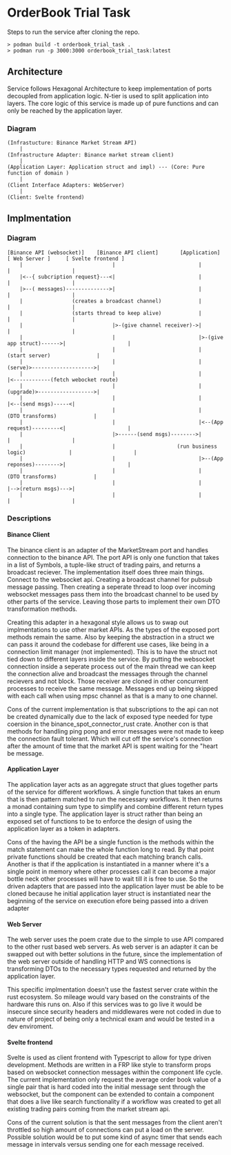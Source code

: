 # OrderBook Trial Task

Steps to run the service after cloning the repo.

```
> podman build -t orderbook_trial_task . 
> podman run -p 3000:3000 orderbook_trial_task:latest 
```

## Architecture 
Service follows Hexagonal Architecture to keep implementation of ports decoupled from application logic.
N-tier is used to split application into layers. The core logic of this service is made up of pure functions 
and can only be reached by the application layer. 

### Diagram
````
(Infrastucture: Binance Market Stream API)
    |
(Infrastructure Adapter: Binance market stream client)
    |
(Application Layer: Application struct and impl) --- (Core: Pure function of domain ) 
    |
(Client Interface Adapters: WebServer)
    |
(Client: Svelte frontend)
````

## Implmentation

### Diagram
```
[Binance API (websocket)]    [Binance API client]       [Application]               [ Web Server ]     [ Svelte frontend ] 
    |                             |                           |                          |                    |
    |<--{ subcription request}---<|                           |                          |                    |
    |>--( messages)-------------->|                           |                          |                    |
    |                (creates a broadcast channel)            |                          |                    |
    |                (starts thread to keep alive)            |                          |                    |
    |                             |>-(give channel receiver)->|                          |                    |
    |                             |                           |>-(give app struct)------>|                    |
    |                             |                           |                  (start server)               |
    |                             |                           |                  (serve)>-------------------->|  
    |                             |                           |                          |<------------(fetch webocket route)   
    |                             |                           |                  (upgrade)>------------------>|   
    |                             |                           |                          |<--(send msgs)-----<|   
    |                             |                           |                   (DTO transforms)            |   
    |                             |                           |<--(App request)---------<|                    |   
    |                             |>------(send msgs)-------->|                          |                    |   
    |                             |                    (run business logic)              |                    |
    |                             |                           |>--(App reponses)-------->|                    |   
    |                             |                           |                   (DTO transforms)            |   
    |                             |                           |                          |-->(return msgs)--->|   
    |                             |                           |                          |                    |   
```


### Descriptions

#### Binance Client 
The binance client is an adapter of the MarketStream port and handles connection
to the binance API. The port API is only one function that takes in a list of Symbols, 
a tuple-like struct of trading pairs, and returns a broadcast reciever. 
The implementation itself does three main things. Connect to the websocket api. 
Creating a broadcast channel for pubsub message passing. Then creating a seperate thread to loop 
over incoming websocket messages pass them into the broadcast channel 
to be used by other parts of the service. Leaving those parts to implement their own DTO 
transformation methods. 

Creating this adapter in a hexagonal style allows us to swap out implmentations 
to use other market APIs. As the types of the exposed port methods remain the same.
Also by keeping the abstraction in a struct we can pass it around the codebase for 
different use cases, like being in a connection limit manager (not implemented). This is to 
have the struct not tied down to different layers inside the service.
By putting the websocket connection inside a seperate process out of the main thread we can keep 
the connection alive and broadcast the messages through the channel recievers and not block.
Those receiver are cloned in other concurrent processes to receive the same message. 
Messages end up being skipped with each call when using mpsc channel as that is a many to one channel.

Cons of the current implementation is that subscriptions to the api can not be created dynamically due to the 
lack of exposed type needed for type coersion in the binance_spot_connector_rust crate.
Another con is that methods for handling ping pong and error messages were not made to keep the
connection fault tolerant. Which will cut off the service's connection after the amount of time
that the market API is spent waiting for the "heart be message.

#### Application Layer

The application layer acts as an aggregate struct that glues together parts of the service 
for different workflows. A single function that takes  an enum that is then pattern matched 
to run the necessary workflows. It then returns a monad containing sum type to simplify and 
combine different return types into a single type. The application layer is struct rather 
than being an exposed set of functions to be to enforce the design of using the 
application layer as a token in adapters. 

Cons of the having the API be a single function is the methods within the match statement can make the whole function
long to read. By that point private functions should be created that each matching branch calls. Another is that if the application 
is instantiated in a manner where it's a single point in memory where other processes call it can become
a major bottle neck other processes will have to wait till it is free to use. So the driven adapters that are passed 
into the application layer must be able to be cloned because he initial application layer struct is 
instantiated near the beginning of the service on execution efore being passed into a driven adapter

#### Web Server

The web server uses the poem crate due to the simple to use API compared to the other rust based web servers. As
web server is an adapter it can be swapped out with better solutions in the future, since the implementation of
the web server outside of handling HTTP and WS connections is transforming DTOs to the necessary types requested and
returned by the application layer.

This specific implmentation doesn't use the fastest server crate within the rust ecosystem. So mileage would vary
based on the constraints of the hardware this runs on. Also if this services was to go live it would be 
insecure since security headers and middlewares were not coded in due to nature of project 
of being only a technical exam and would be tested in a dev enviroment.
 
#### Svelte frontend

Svelte is used as client frontend with Typescript to allow for type driven development. Methods are 
written in a FRP like style to transform props based on websocket connection messages within the component life cycle. 
The current implementation only request the average order book value of a single pair that is hard coded into 
the initial message sent through the websocket, but the component can be 
extended to contain a component that does a live like search functionality if a workflow was created to get
all existing trading pairs coming from the market stream api.

Cons of the current solution is that the sent messages from the client aren't throttled so high amount 
of connections can put a load on the server. Possible solution would be to put some kind of async timer that sends
each message in intervals versus sending one for each message received.


